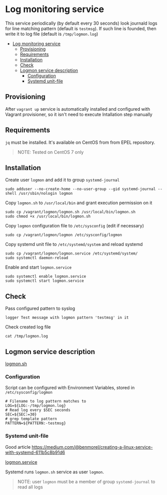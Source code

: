 # Log monitoring service

This service periodically (by default every 30 seconds) look journald logs for line matching pattern (default is `testmsg`). If such line is founded, then write it to log file (default is `/tmp/logmon.log`)

- [Log monitoring service](#log-monitoring-service)
  - [Provisioning](#provisioning)
  - [Requirements](#requirements)
  - [Installation](#installation)
  - [Check](#check)
  - [Logmon service description](#logmon-service-description)
    - [Configuration](#configuration)
    - [Systemd unit-file](#systemd-unit-file)

## Provisioning

After `vagrant up` service is automatically installed and configured with Vagrant provisioner, so it isn't need to execute Intallation step manually


## Requirements

`jq` must be installed. It's available on CentOS from from EPEL repository.

> NOTE: Tested on CentOS 7 only


## Installation

Create user `logmon` and add it to group `systemd-journal`
```shell
sudo adduser --no-create-home --no-user-group --gid systemd-journal --shell /usr/sbin/nologin logmon
```

Copy `logmon.sh` to `/usr/local/bin` and grant execution permission on it
```shell
sudo cp /vagrant/logmon/logmon.sh /usr/local/bin/logmon.sh
sudo chmod +x /usr/local/bin/logmon.sh
```

Copy `logmon` configuration file to `/etc/sysconfig` (edit if necessary)
```shell
sudo cp /vagrant/logmon/logmon /etc/sysconfig/logmon
```

Copy systemd unit file to `/etc/systemd/system` and reload systemd
```shell
sudo cp /vagrant/logmon/logmon.service /etc/systemd/system/
sudo systemctl daemon-reload
```

Enable and start `logmon.service`
```shell
sudo systemctl enable logmon.service
sudo systemctl start logmon.service
```


## Check

Pass configured pattern to syslog
```shell
logger Test message with logmon pattern 'testmsg' in it
```

Check created log file
```shell
cat /tmp/logmon.log
```


## Logmon service description

[logmon.sh](./logmon/logmon.sh)

### Configuration

Script can be configured with Environment Variables, stored in `/etc/sysconfig/logmon`

```shell
# Filename to log pattern matches to
LOG=${LOG:-/tmp/logmon.log}
# Read log every $SEC seconds
SEC=${SEC:=30}
# grep template pattern
PATTERN=${PATTERN:-testmsg}
```

### Systemd unit-file

Good article https://medium.com/@benmorel/creating-a-linux-service-with-systemd-611b5c8b91d6

[logmon.service](./logmon/logmon.service)

Systemd runs `logmon.sh` service as user `logmon`.
> NOTE: user `logmon` must be a member of group `systemd-journal` to read all logs
